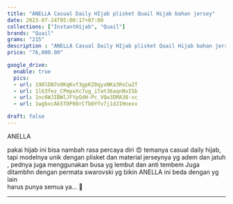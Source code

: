 ```yaml
---
title: "ANELLA Casual Daily HIjab plisket Quail Hijab bahan jersey"
date: 2023-07-24T05:00:17+07:00
collections: ["InstantHijab", "Quail"]
brands: "Quail"
grams: "215"
description : "ANELLA Casual Daily HIjab plisket Quail Hijab bahan jersey"
price: "76,000.00"

google_drive:
  enable: true
  pics:
  - url: 198lDN7o9KqKvf3gpKZ0qyxNKa3RsCw2T
  - url: 1l63fez_CPmpxXc7ug_iTat36aqnNvISb
  - url: 1nc6WJIBWlJFYpGdH-Pc_VQw3DMA38-sc
  - url: 1wgbxcAk5T0P08rCfb0YYv7j1dJIHnexv

draft: false
---
```


ANELLA

pakai hijab ini bisa nambah rasa percaya diri 😍 temanya casual daily hijab, tapi modelnya unik dengan plisket dan material jerseynya yg adem dan jatuh , pednya juga menggunakan busa yg lembut dan anti tembem
Juga ditambhn dengan permata swarovski yg bikin ANELLA ini beda dengan yg lain  
harus punya semua ya...  🤩


_____     
  
